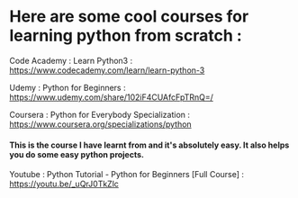 # Here are some cool courses for learning python from scratch :
Code Academy : Learn Python3 : https://www.codecademy.com/learn/learn-python-3
  
Udemy : Python for Beginners : https://www.udemy.com/share/102iF4CUAfcFpTRnQ=/

Coursera : Python for Everybody Specialization : https://www.coursera.org/specializations/python

#### This is the course I have learnt from and it's absolutely easy. It also helps you do some easy python projects.
Youtube : Python Tutorial - Python for Beginners [Full Course] : https://youtu.be/_uQrJ0TkZlc
